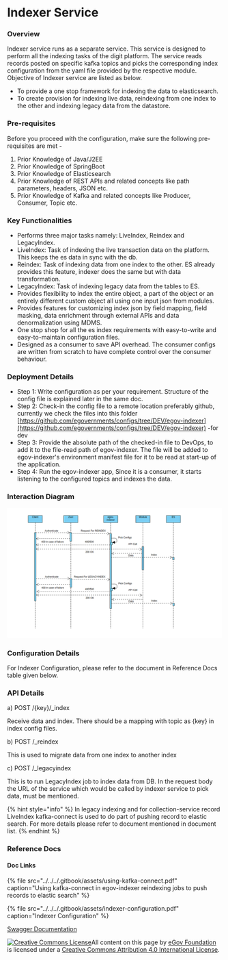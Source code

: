 # Indexer Service

### Overview <a id="Overview"></a>

Indexer service runs as a separate service. This service is designed to perform all the indexing tasks of the digit platform. The service reads records posted on specific kafka topics and picks the corresponding index configuration from the yaml file provided by the respective module. Objective of Indexer service are listed as below.

* To provide a one stop framework for indexing the data to elasticsearch.
* To create provision for indexing live data, reindexing from one index to the other and indexing legacy data from the datastore.

### Pre-requisites <a id="Pre-requisites"></a>

Before you proceed with the configuration, make sure the following pre-requisites are met -

1. Prior Knowledge of Java/J2EE
2. Prior Knowledge of SpringBoot
3. Prior Knowledge of Elasticsearch
4. Prior Knowledge of REST APIs and related concepts like path parameters, headers, JSON etc.
5. Prior Knowledge of Kafka and related concepts like Producer, Consumer, Topic etc.

### Key Functionalities <a id="Key-Functionalities"></a>

* Performs three major tasks namely: LiveIndex, Reindex and LegacyIndex.
* LiveIndex: Task of indexing the live transaction data on the platform. This keeps the es data in sync with the db. 
* Reindex: Task of indexing data from one index to the other. ES already provides this feature, indexer does the same but with data transformation.
* LegacyIndex: Task of indexing legacy data from the tables to ES. 
* Provides flexibility to index the entire object, a part of the object or an entirely different custom object all using one input json from modules.
* Provides features for customizing index json by field mapping, field masking, data enrichment through external APIs and data denormalization using MDMS.
* One stop shop for all the es index requirements with easy-to-write and easy-to-maintain configuration files.
* Designed as a consumer to save API overhead. The consumer configs are written from scratch to have complete control over the consumer behaviour. 

### Deployment Details <a id="Deployment-Details"></a>

* Step 1: Write configuration as per your requirement. Structure of the config file is explained later in the same doc.
* Step 2: Check-in the config file to a remote location preferably github, currently we check the files into this folder [https://github.com/egovernments/configs/tree/DEV/egov-indexer](https://github.com/egovernments/configs/tree/DEV/egov-indexer) -for dev
* Step 3: Provide the absolute path of the checked-in file to DevOps, to add it to the file-read path of egov-indexer. The file will be added to egov-indexer's environment manifest file for it to be read at start-up of the application.
* Step 4: Run the egov-indexer app, Since it is a consumer, it starts listening to the configured topics and indexes the data.

### Interaction Diagram <a id="Interaction-Diagram:"></a>

![](../../../.gitbook/assets/indexer.png)

### Configuration Details <a id="Configuration-Details"></a>

For Indexer Configuration, please refer to the document in Reference Docs table given below.

### API Details <a id="API-Details"></a>

a\) POST /{key}/\_index

Receive data and index. There should be a mapping with topic as {key} in index config files.

b\) POST /\_reindex

This is used to migrate data from one index to another index

c\) POST /\_legacyindex

This is to run LegacyIndex job to index data from DB. In the request body the URL of the service which would be called by indexer service to pick data, must be mentioned.

{% hint style="info" %}
In legacy indexing and for collection-service record LiveIndex kafka-connect is used to do part of pushing record to elastic search. For more details please refer to document mentioned in document list.
{% endhint %}

### Reference Docs <a id="Reference-Docs"></a>

#### Doc Links <a id="Doc-Links"></a>

{% file src="../../../.gitbook/assets/using-kafka-connect.pdf" caption="Using kafka-connect in egov-indexer reindexing jobs to push records to elastic search" %}

{% file src="../../../.gitbook/assets/indexer-configuration.pdf" caption="Indexer Configuration" %}

[Swagger Documentation](https://editor.swagger.io/?url=https://raw.githubusercontent.com/egovernments/core-services/master/docs/indexer-contract.yml#!/)



 [![Creative Commons License](https://i.creativecommons.org/l/by/4.0/80x15.png)](http://creativecommons.org/licenses/by/4.0/)All content on this page by [eGov Foundation ](https://egov.org.in/)is licensed under a [Creative Commons Attribution 4.0 International License](http://creativecommons.org/licenses/by/4.0/).

